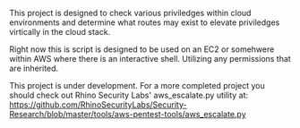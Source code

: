 This project is designed to check various priviledges within cloud environments and determine what routes may exist to elevate priviledges virtically in the cloud stack.

Right now this is script is designed to be used on an EC2 or somehwere within AWS where there is an interactive shell. Utilizing any permissions that are inherited.

This project is under development. For a more completed project you should check out Rhino Security Labs' aws_escalate.py utility at: https://github.com/RhinoSecurityLabs/Security-Research/blob/master/tools/aws-pentest-tools/aws_escalate.py

